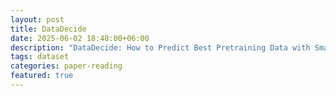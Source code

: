 ```yaml
---
layout: post
title: DataDecide
date: 2025-06-02 18:48:00+06:00
description: "DataDecide: How to Predict Best Pretraining Data with Small Experiments"
tags: dataset
categories: paper-reading
featured: true
---
```



